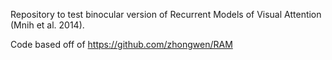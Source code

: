 Repository to test binocular version of Recurrent Models of Visual Attention (Mnih et al. 2014).

Code based off of https://github.com/zhongwen/RAM
